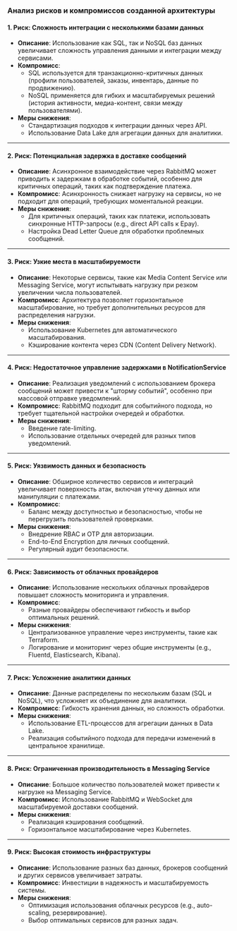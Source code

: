 ### Анализ рисков и компромиссов созданной архитектуры

#### 1. **Риск: Сложность интеграции с несколькими базами данных**
   - **Описание**: Использование как SQL, так и NoSQL баз данных увеличивает сложность управления данными и интеграции между сервисами.
   - **Компромисс**: 
     - SQL используется для транзакционно-критичных данных (профили пользователей, заказы, инвентарь, данные по продвижению).
     - NoSQL применяется для гибких и масштабируемых решений (история активности, медиа-контент, связи между пользователями).
   - **Меры снижения**: 
     - Стандартизация подходов к интеграции данных через API.
     - Использование Data Lake для агрегации данных для аналитики.

---

#### 2. **Риск: Потенциальная задержка в доставке сообщений**
   - **Описание**: Асинхронное взаимодействие через RabbitMQ может приводить к задержкам в обработке событий, особенно для критичных операций, таких как подтверждение платежа.
   - **Компромисс**: Асинхронность снижает нагрузку на сервисы, но не подходит для операций, требующих моментальной реакции.
   - **Меры снижения**:
     - Для критичных операций, таких как платежи, использовать синхронные HTTP-запросы (e.g., direct API calls к Epay).
     - Настройка Dead Letter Queue для обработки проблемных сообщений.

---

#### 3. **Риск: Узкие места в масштабируемости**
   - **Описание**: Некоторые сервисы, такие как Media Content Service или Messaging Service, могут испытывать нагрузку при резком увеличении числа пользователей.
   - **Компромисс**: Архитектура позволяет горизонтальное масштабирование, но требует дополнительных ресурсов для распределения нагрузки.
   - **Меры снижения**: 
     - Использование Kubernetes для автоматического масштабирования.
     - Кэширование контента через CDN (Content Delivery Network).

---

#### 4. **Риск: Недостаточное управление задержками в NotificationService**
   - **Описание**: Реализация уведомлений с использованием брокера сообщений может привести к "шторму событий", особенно при массовой отправке уведомлений.
   - **Компромисс**: RabbitMQ подходит для событийного подхода, но требует тщательной настройки очередей и обработки.
   - **Меры снижения**: 
     - Введение rate-limiting.
     - Использование отдельных очередей для разных типов уведомлений.

---

#### 5. **Риск: Уязвимость данных и безопасность**
   - **Описание**: Обширное количество сервисов и интеграций увеличивает поверхность атак, включая утечку данных или манипуляции с платежами.
   - **Компромисс**: 
     - Баланс между доступностью и безопасностью, чтобы не перегрузить пользователей проверками.
   - **Меры снижения**:
     - Внедрение RBAC и OTP для авторизации.
     - End-to-End Encryption для личных сообщений.
     - Регулярный аудит безопасности.

---

#### 6. **Риск: Зависимость от облачных провайдеров**
   - **Описание**: Использование нескольких облачных провайдеров повышает сложность мониторинга и управления.
   - **Компромисс**: 
     - Разные провайдеры обеспечивают гибкость и выбор оптимальных решений.
   - **Меры снижения**:
     - Централизованное управление через инструменты, такие как Terraform.
     - Логирование и мониторинг через общие инструменты (e.g., Fluentd, Elasticsearch, Kibana).

---

#### 7. **Риск: Усложнение аналитики данных**
   - **Описание**: Данные распределены по нескольким базам (SQL и NoSQL), что усложняет их объединение для аналитики.
   - **Компромисс**: Гибкость хранения данных, но сложность обработки.
   - **Меры снижения**:
     - Использование ETL-процессов для агрегации данных в Data Lake.
     - Реализация событийного подхода для передачи изменений в центральное хранилище.

---

#### 8. **Риск: Ограниченная производительность в Messaging Service**
   - **Описание**: Большое количество пользователей может привести к нагрузке на Messaging Service.
   - **Компромисс**: Использование RabbitMQ и WebSocket для масштабируемой доставки сообщений.
   - **Меры снижения**:
     - Реализация кэширования сообщений.
     - Горизонтальное масштабирование через Kubernetes.

---

#### 9. **Риск: Высокая стоимость инфраструктуры**
   - **Описание**: Использование разных баз данных, брокеров сообщений и других сервисов увеличивает затраты.
   - **Компромисс**: Инвестиции в надежность и масштабируемость системы.
   - **Меры снижения**:
     - Оптимизация использования облачных ресурсов (e.g., auto-scaling, резервирование).
     - Выбор оптимальных сервисов для разных задач.


